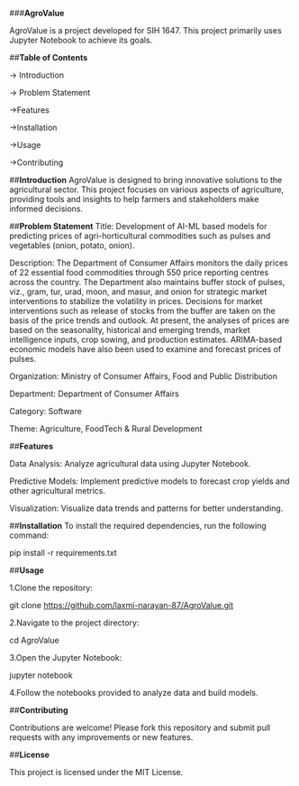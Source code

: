 ###**AgroValue**

AgroValue is a project developed for SIH 1647. 
This project primarily uses Jupyter Notebook to achieve its goals.

##**Table of Contents**

-> Introduction

-> Problem Statement 

->Features

->Installation

->Usage

->Contributing


##**Introduction**
AgroValue is designed to bring innovative solutions to the agricultural sector. This project focuses on various aspects of agriculture, providing tools and insights to help farmers and stakeholders make informed decisions.

##**Problem Statement**
Title: Development of AI-ML based models for predicting prices of agri-horticultural commodities such as pulses and vegetables (onion, potato, onion).

Description:
The Department of Consumer Affairs monitors the daily prices of 22 essential food commodities through 550 price reporting centres across the country. The Department also maintains buffer stock of pulses, viz., gram, tur, urad, moon, and masur, and onion for strategic market interventions to stabilize the volatility in prices. Decisions for market interventions such as release of stocks from the buffer are taken on the basis of the price trends and outlook. At present, the analyses of prices are based on the seasonality, historical and emerging trends, market intelligence inputs, crop sowing, and production estimates. ARIMA-based economic models have also been used to examine and forecast prices of pulses.

Organization: Ministry of Consumer Affairs, Food and Public Distribution

Department: Department of Consumer Affairs

Category: Software

Theme: Agriculture, FoodTech & Rural Development

##**Features**

Data Analysis: Analyze agricultural data using Jupyter Notebook.

Predictive Models: Implement predictive models to forecast crop yields and other agricultural metrics.

Visualization: Visualize data trends and patterns for better understanding.

##**Installation**
To install the required dependencies, run the following command:

pip install -r requirements.txt

##**Usage**


1.Clone the repository:

git clone https://github.com/laxmi-narayan-87/AgroValue.git

2.Navigate to the project directory:

cd AgroValue

3.Open the Jupyter Notebook:

jupyter notebook

4.Follow the notebooks provided to analyze data and build models. 

##**Contributing**

Contributions are welcome! Please fork this repository and submit pull requests with any improvements or new features.

##**License**

This project is licensed under the MIT License.

